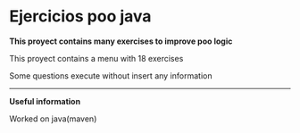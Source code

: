 # Ejercicios poo java


**This proyect contains many exercises to improve poo logic**

This proyect contains a menu with 18 exercises

Some questions execute without insert any information


___
**Useful information**

Worked on java(maven)

